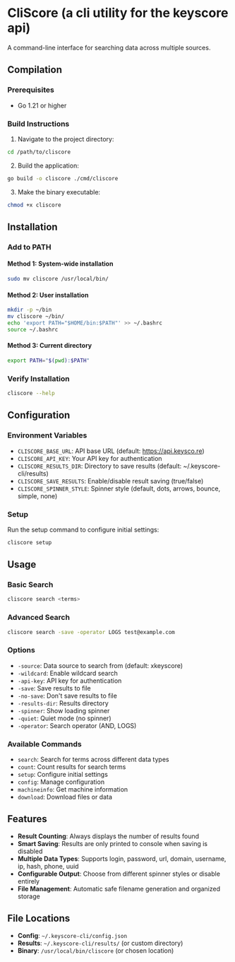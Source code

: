# CliScore (a cli utility for the keyscore api)

A command-line interface for searching data across multiple sources.

## Compilation

### Prerequisites

- Go 1.21 or higher

### Build Instructions

1. Navigate to the project directory:

```bash
cd /path/to/cliscore
```

2. Build the application:

```bash
go build -o cliscore ./cmd/cliscore
```

3. Make the binary executable:

```bash
chmod +x cliscore
```

## Installation

### Add to PATH

#### Method 1: System-wide installation

```bash
sudo mv cliscore /usr/local/bin/
```

#### Method 2: User installation

```bash
mkdir -p ~/bin
mv cliscore ~/bin/
echo 'export PATH="$HOME/bin:$PATH"' >> ~/.bashrc
source ~/.bashrc
```

#### Method 3: Current directory

```bash
export PATH="$(pwd):$PATH"
```

### Verify Installation

```bash
cliscore --help
```

## Configuration

### Environment Variables

- `CLISCORE_BASE_URL`: API base URL (default: https://api.keysco.re)
- `CLISCORE_API_KEY`: Your API key for authentication
- `CLISCORE_RESULTS_DIR`: Directory to save results (default: ~/.keyscore-cli/results)
- `CLISCORE_SAVE_RESULTS`: Enable/disable result saving (true/false)
- `CLISCORE_SPINNER_STYLE`: Spinner style (default, dots, arrows, bounce, simple, none)

### Setup

Run the setup command to configure initial settings:

```bash
cliscore setup
```

## Usage

### Basic Search

```bash
cliscore search <terms>
```

### Advanced Search

```bash
cliscore search -save -operator LOGS test@example.com
```

### Options

- `-source`: Data source to search from (default: xkeyscore)
- `-wildcard`: Enable wildcard search
- `-api-key`: API key for authentication
- `-save`: Save results to file
- `-no-save`: Don't save results to file
- `-results-dir`: Results directory
- `-spinner`: Show loading spinner
- `-quiet`: Quiet mode (no spinner)
- `-operator`: Search operator (AND, LOGS)

### Available Commands

- `search`: Search for terms across different data types
- `count`: Count results for search terms
- `setup`: Configure initial settings
- `config`: Manage configuration
- `machineinfo`: Get machine information
- `download`: Download files or data

## Features

- **Result Counting**: Always displays the number of results found
- **Smart Saving**: Results are only printed to console when saving is disabled
- **Multiple Data Types**: Supports login, password, url, domain, username, ip, hash, phone, uuid
- **Configurable Output**: Choose from different spinner styles or disable entirely
- **File Management**: Automatic safe filename generation and organized storage

## File Locations

- **Config**: `~/.keyscore-cli/config.json`
- **Results**: `~/.keyscore-cli/results/` (or custom directory)
- **Binary**: `/usr/local/bin/cliscore` (or chosen location)
